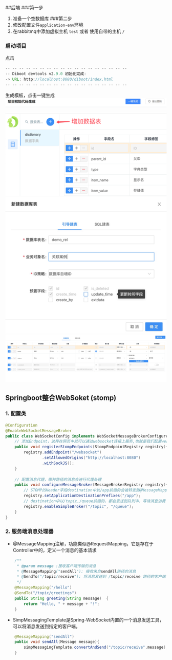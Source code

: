 
##后端
###第一步
1. 准备一个空数据库
###第二步
1. 修改配置文件`application-env`环境
2. 在rabbitmq中添加虚拟主机 `test` 或者 使用自带的主机 `/`
### 启动项目
点击 
```java
-- -- -- -- -- -- -- -- -- -- -- -- -- -- -- -- -- --
-- Diboot devtools v2.9.0 初始化完成: 
-> URL: http://localhost:8080/diboot/index.html
-- -- -- -- -- -- -- -- -- -- -- -- -- -- -- -- -- --
```
生成模板，点击一键生成
![img_3.png](img_3.png)

![img.png](img.png)
![img_1.png](img_1.png)
![img_2.png](img_2.png)

## Springboot整合WebSoket (stomp)

### 1. 配置类

```java
@Configuration
@EnableWebSocketMessageBroker
public class WebSocketConfig implements WebSocketMessageBrokerConfigurer{
    // 添加Endpoint，这样在网页中就可以通过websocket连接上服务,也就是我们配置websocket的服务地址,并且可以指定是否使用socketjs
    public void registerStompEndpoints(StompEndpointRegistry registry){
        registry.addEndpoint("/websocket")
                .setAllowedOrigins("http://localhost:8080")
                .withSockJS();
    }
    
    // 配置消息代理，哪种路径的消息会进行代理处理
    public void configureMessageBroker(MessageBrokerRegistry registry){
        // STOMP的Header字段destination中以/app前缀的会被转发到@MessageMapping中处理
        registry.setApplicationDestinationPrefixes("/app");
        // destination中以/topic,/queue前缀的，都会发送到队列中，等待消息消费
        registry.enableSimpleBroker("/topic", "/queue");
    }
}
```

### 2. 服务端消息处理器

- @MessageMapping注解，功能类似@RequestMapping，它是存在于Controller中的，定义一个消息的基本请求

```java
    /**
     * @param message :接收客户端传输的消息
     * @MessageMapping("sendAll"): 接收来自sendAll路径的消息
     * @SendTo("/topic/receive"): 将消息发送到 /topic/receive 路径的客户端
     */
    @MessageMapping("/hello")
    @SendTo("/topic/greetings")
    public String greeting(String message)  {
        return "Hello, " + message + "!";
    }
```

- SimpMessagingTemplate是Spring-WebSocket内置的一个消息发送工具，可以将消息发送到指定的客户端。

```java
    @MessageMapping("sendAll")
    public void sendAll(Message message){
        simpMessagingTemplate.convertAndSend("/topic/receive",message);
    }
```
## 

